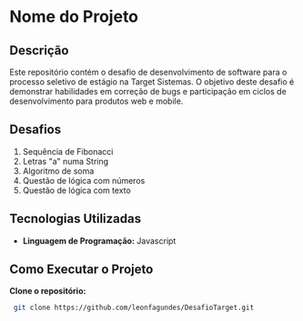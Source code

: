 # Nome do Projeto

## Descrição

Este repositório contém o desafio de desenvolvimento de software para o processo seletivo de estágio na Target Sistemas. O objetivo deste desafio é demonstrar habilidades em correção de bugs e participação em ciclos de desenvolvimento para produtos web e mobile.

## Desafios

1. Sequência de Fibonacci
2. Letras "a" numa String
3. Algoritmo de soma
4. Questão de lógica com números
5. Questão de lógica com texto


## Tecnologias Utilizadas

- **Linguagem de Programação:** Javascript

## Como Executar o Projeto



**Clone o repositório:**
   ```bash
    git clone https://github.com/leonfagundes/DesafioTarget.git
